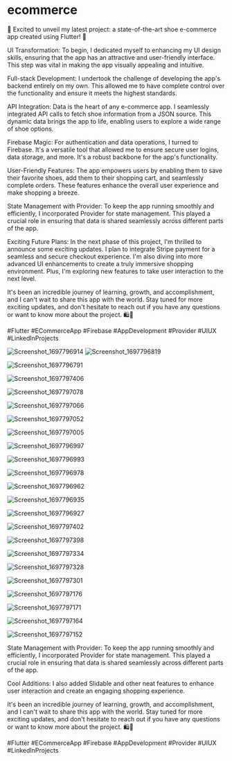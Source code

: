 # ecommerce

🚀 Excited to unveil my latest project: a state-of-the-art shoe e-commerce app created using Flutter! 📱

UI Transformation: To begin, I dedicated myself to enhancing my UI design skills, ensuring that the app has an attractive and user-friendly interface. This step was vital in making the app visually appealing and intuitive.

Full-stack Development: I undertook the challenge of developing the app's backend entirely on my own. This allowed me to have complete control over the functionality and ensure it meets the highest standards.

API Integration: Data is the heart of any e-commerce app. I seamlessly integrated API calls to fetch shoe information from a JSON source. This dynamic data brings the app to life, enabling users to explore a wide range of shoe options.

Firebase Magic: For authentication and data operations, I turned to Firebase. It's a versatile tool that allowed me to ensure secure user logins, data storage, and more. It's a robust backbone for the app's functionality.

User-Friendly Features: The app empowers users by enabling them to save their favorite shoes, add them to their shopping cart, and seamlessly complete orders. These features enhance the overall user experience and make shopping a breeze.

State Management with Provider: To keep the app running smoothly and efficiently, I incorporated Provider for state management. This played a crucial role in ensuring that data is shared seamlessly across different parts of the app.

Exciting Future Plans: In the next phase of this project, I'm thrilled to announce some exciting updates. I plan to integrate Stripe payment for a seamless and secure checkout experience. I'm also diving into more advanced UI enhancements to create a truly immersive shopping environment. Plus, I'm exploring new features to take user interaction to the next level.

It's been an incredible journey of learning, growth, and accomplishment, and I can't wait to share this app with the world. Stay tuned for more exciting updates, and don't hesitate to reach out if you have any questions or want to know more about the project. 🛍️💼

#Flutter #ECommerceApp #Firebase #AppDevelopment #Provider #UIUX #LinkedInProjects


![Screenshot_1697796914](https://github.com/dhrv-sharma/shoe-e-commerce-app/assets/99127279/b667e4e9-bd90-4aee-92bf-5e1eff82415b)  ![Screenshot_1697796819](https://github.com/dhrv-sharma/shoe-e-commerce-app/assets/99127279/65ddf266-81aa-4575-83d8-5fd9df82861e)


![Screenshot_1697796791](https://github.com/dhrv-sharma/shoe-e-commerce-app/assets/99127279/17665b97-54d4-4b4d-9068-4d3811cd05ba)


![Screenshot_1697797406](https://github.com/dhrv-sharma/shoe-e-commerce-app/assets/99127279/087274f1-c876-44c8-bb55-a411f2cbdd8e)

![Screenshot_1697797078](https://github.com/dhrv-sharma/shoe-e-commerce-app/assets/99127279/7b83dcb4-b6cf-4469-838a-9e8eb1cbf795)


![Screenshot_1697797066](https://github.com/dhrv-sharma/shoe-e-commerce-app/assets/99127279/2e8e224c-7163-4111-8f4f-713e870ae4a0)



![Screenshot_1697797052](https://github.com/dhrv-sharma/shoe-e-commerce-app/assets/99127279/b221ffbb-6cdb-4b3b-b1e1-8f90136a1023)


![Screenshot_1697797005](https://github.com/dhrv-sharma/shoe-e-commerce-app/assets/99127279/7ac0f846-1188-4e1c-8292-2b32275066f6)


![Screenshot_1697796997](https://github.com/dhrv-sharma/shoe-e-commerce-app/assets/99127279/f3b0b93d-0efe-4568-afa6-bd0f598bd6f8)


![Screenshot_1697796993](https://github.com/dhrv-sharma/shoe-e-commerce-app/assets/99127279/d67993c2-62e3-467e-b79a-1ccbf54afad3)


![Screenshot_1697796978](https://github.com/dhrv-sharma/shoe-e-commerce-app/assets/99127279/2a125b8d-10b4-4e4c-86de-28bc6d00cdc4)


![Screenshot_1697796962](https://github.com/dhrv-sharma/shoe-e-commerce-app/assets/99127279/2959cec6-4298-46de-a174-bf2a1258e060)


![Screenshot_1697796935](https://github.com/dhrv-sharma/shoe-e-commerce-app/assets/99127279/0af06926-0473-4f49-872d-96abc69a2237)


![Screenshot_1697796927](https://github.com/dhrv-sharma/shoe-e-commerce-app/assets/99127279/b57871a5-b2f6-4419-bd79-b4e00d7f5bfe)


![Screenshot_1697797402](https://github.com/dhrv-sharma/shoe-e-commerce-app/assets/99127279/cd65d64f-cea9-4eb4-83cb-d7972da5887c)


![Screenshot_1697797398](https://github.com/dhrv-sharma/shoe-e-commerce-app/assets/99127279/899f5859-a924-4053-bc4f-bf5ab53ba7a7)


![Screenshot_1697797334](https://github.com/dhrv-sharma/shoe-e-commerce-app/assets/99127279/72fb9df7-5399-4204-a2ff-78e21aeb8de2)


![Screenshot_1697797328](https://github.com/dhrv-sharma/shoe-e-commerce-app/assets/99127279/09204bb9-c40b-4e47-9a0a-7fa1245e0b35)


![Screenshot_1697797301](https://github.com/dhrv-sharma/shoe-e-commerce-app/assets/99127279/94f0dd39-0a4c-45f3-8c93-f87483cedcde)



![Screenshot_1697797176](https://github.com/dhrv-sharma/shoe-e-commerce-app/assets/99127279/47e40ce3-c17a-4b0a-9934-24326271ec8b)


![Screenshot_1697797171](https://github.com/dhrv-sharma/shoe-e-commerce-app/assets/99127279/a806b0cc-8476-4e20-9e4a-d507bee569ee)



![Screenshot_1697797164](https://github.com/dhrv-sharma/shoe-e-commerce-app/assets/99127279/6471da49-27cc-4d01-86a9-0530a3cc2225)



![Screenshot_1697797152](https://github.com/dhrv-sharma/shoe-e-commerce-app/assets/99127279/adf4cc2a-1723-4157-b2e4-9c81b0b4e590)




State Management with Provider: To keep the app running smoothly and efficiently, I incorporated Provider for state management. This played a crucial role in ensuring that data is shared seamlessly across different parts of the app.

Cool Additions: I also added Slidable and other neat features to enhance user interaction and create an engaging shopping experience.

It's been an incredible journey of learning, growth, and accomplishment, and I can't wait to share this app with the world. Stay tuned for more exciting updates, and don't hesitate to reach out if you have any questions or want to know more about the project. 🛍️💼

#Flutter #ECommerceApp #Firebase #AppDevelopment #Provider #UIUX #LinkedInProjects



